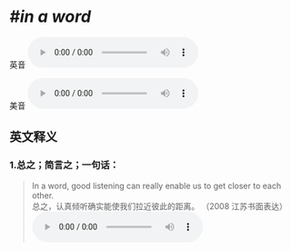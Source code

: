 # ***\#in a word*** 
英音
<audio src="./media/in a word1_AAC.aac" controls="controls"></audio>

美音
<audio src="./media/in a word2_AAC.aac" controls="controls"></audio>



  

英文释义
---
### 1.**总之；简言之；一句话：**  

 > In a word, good listening can really enable us to get closer to each other.  
 > 总之，认真倾听确实能使我们拉近彼此的距离。  （2008 江苏书面表达）  
<audio src="./media/10-word.aac" controls="controls"></audio>


